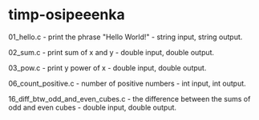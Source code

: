# timp-osipeeenka
01_hello.c - print the phrase "Hello World!" - string input, string output.

02_sum.c - print sum of x and y - double input, double output.

03_pow.c - print y power of x - double input, double output.

06_count_positive.c - number of positive numbers - int input, int output.

16_diff_btw_odd_and_even_cubes.c - the difference between the sums of odd and even cubes - double input, double output.
